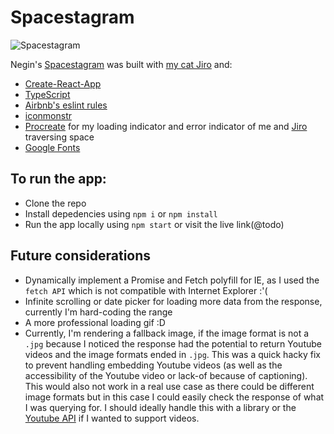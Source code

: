# Spacestagram

![Spacestagram](https://i.imgur.com/qSGtbw8.png)

Negin's [Spacestagram](https://nuggetsnegin.github.io/spacestagram/) was built with [my cat Jiro](https://i.imgur.com/QVvbu5r.png) and:

- [Create-React-App](https://reactjs.org/docs/create-a-new-react-app.html)
- [TypeScript](https://www.typescriptlang.org/)
- [Airbnb's eslint rules](https://github.com/airbnb/javascript/tree/master/packages/eslint-config-airbnb)
- [iconmonstr](https://iconmonstr.com/license/)
- [Procreate](https://procreate.art/) for my loading indicator and error indicator of me and [Jiro](https://i.imgur.com/QVvbu5r.png) traversing space
- [Google Fonts](https://fonts.google.com/)

## To run the app:

- Clone the repo
- Install depedencies using `npm i` or `npm install`
- Run the app locally using `npm start` or visit the live link(@todo)

## Future considerations

- Dynamically implement a Promise and Fetch polyfill for IE, as I used the `fetch API` which is not compatible with Internet Explorer :'(
- Infinite scrolling or date picker for loading more data from the response, currently I'm hard-coding the range
- A more professional loading gif :D
- Currently, I'm rendering a fallback image, if the image format is not a `.jpg` because I noticed the response had the potential to return Youtube videos and the image formats ended in `.jpg`. This was a quick hacky fix to prevent handling embedding Youtube videos (as well as the accessibility of the Youtube video or lack-of because of captioning). This would also not work in a real use case as there could be different image formats but in this case I could easily check the response of what I was querying for. I should ideally handle this with a library or the [Youtube API](https://developers.google.com/youtube/iframe_api_reference#Getting_Started) if I wanted to support videos.
